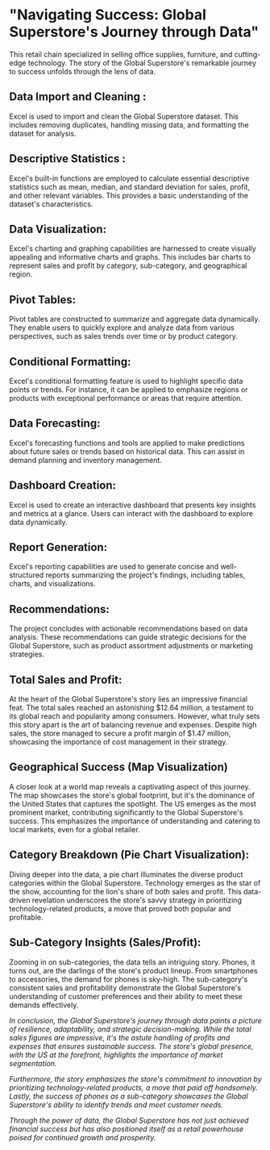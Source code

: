# "Navigating Success: Global Superstore's Journey through Data"

 This retail chain specialized in selling office supplies, furniture, and cutting-edge technology. The story of the Global Superstore's remarkable journey to success unfolds through the lens of data.
##  Data Import and Cleaning :
Excel is used to import and clean the Global Superstore dataset. This includes removing duplicates, handling missing data, and formatting the dataset for analysis.

## Descriptive Statistics : 
Excel's built-in functions are employed to calculate essential descriptive statistics such as mean, median, and standard deviation for sales, profit, and other relevant variables. This provides a basic understanding of the dataset's characteristics.

## Data Visualization: 
Excel's charting and graphing capabilities are harnessed to create visually appealing and informative charts and graphs. This includes bar charts to represent sales and profit by category, sub-category, and geographical region.

## Pivot Tables: 
Pivot tables are constructed to summarize and aggregate data dynamically. They enable users to quickly explore and analyze data from various perspectives, such as sales trends over time or by product category.

## Conditional Formatting: 
Excel's conditional formatting feature is used to highlight specific data points or trends. For instance, it can be applied to emphasize regions or products with exceptional performance or areas that require attention.

## Data Forecasting:
Excel's forecasting functions and tools are applied to make predictions about future sales or trends based on historical data. This can assist in demand planning and inventory management.

## Dashboard Creation: 
Excel is used to create an interactive dashboard that presents key insights and metrics at a glance. Users can interact with the dashboard to explore data dynamically.

## Report Generation: 
Excel's reporting capabilities are used to generate concise and well-structured reports summarizing the project's findings, including tables, charts, and visualizations.

## Recommendations: 
The project concludes with actionable recommendations based on data analysis. These recommendations can guide strategic decisions for the Global Superstore, such as product assortment adjustments or marketing strategies.

## Total Sales and Profit:

At the heart of the Global Superstore's story lies an impressive financial feat. The total sales reached an astonishing $12.64 million, a testament to its global reach and popularity among consumers. However, what truly sets this story apart is the art of balancing revenue and expenses. Despite high sales, the store managed to secure a profit margin of $1.47 million, showcasing the importance of cost management in their strategy.

## Geographical Success (Map Visualization)

A closer look at a world map reveals a captivating aspect of this journey. The map showcases the store's global footprint, but it's the dominance of the United States that captures the spotlight. The US emerges as the most prominent market, contributing significantly to the Global Superstore's success. This emphasizes the importance of understanding and catering to local markets, even for a global retailer.

## Category Breakdown (Pie Chart Visualization):

Diving deeper into the data, a pie chart illuminates the diverse product categories within the Global Superstore. Technology emerges as the star of the show, accounting for the lion's share of both sales and profit. This data-driven revelation underscores the store's savvy strategy in prioritizing technology-related products, a move that proved both popular and profitable.

## Sub-Category Insights (Sales/Profit):

Zooming in on sub-categories, the data tells an intriguing story. Phones, it turns out, are the darlings of the store's product lineup. From smartphones to accessories, the demand for phones is sky-high. The sub-category's consistent sales and profitability demonstrate the Global Superstore's understanding of customer preferences and their ability to meet these demands effectively.

*In conclusion, the Global Superstore's journey through data paints a picture of resilience, adaptability, and strategic decision-making. While the total sales figures are impressive, it's the astute handling of profits and expenses that ensures sustainable success. The store's global presence, with the US at the forefront, highlights the importance of market segmentation.*

*Furthermore, the story emphasizes the store's commitment to innovation by prioritizing technology-related products, a move that paid off handsomely. Lastly, the success of phones as a sub-category showcases the Global Superstore's ability to identify trends and meet customer needs.*

*Through the power of data, the Global Superstore has not just achieved financial success but has also positioned itself as a retail powerhouse poised for continued growth and prosperity.*
